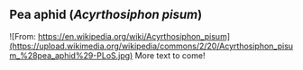 ## Pea aphid (*Acyrthosiphon pisum*)
![From: https://en.wikipedia.org/wiki/Acyrthosiphon_pisum](https://upload.wikimedia.org/wikipedia/commons/2/20/Acyrthosiphon_pisum_%28pea_aphid%29-PLoS.jpg)
More text to come!

<!--stackedit_data:
eyJoaXN0b3J5IjpbMTA2MTMzNjcxMCwtMzIwOTI1NTRdfQ==
-->